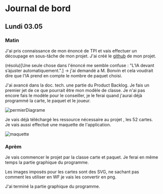 # Journal de bord
## Lundi 03.05
### Matin

J'ai pris connaissance de mon énoncé de TPI et vais effectuer un découpage en sous-tâche de mon projet. 
J'ai créé le [github](https://github.com/Dal-git/BlackjackIA) de mon projet.

(résolu)[Une seule chose dans l'énoncé me semble confuse : "L’IA devant s’ajuster automatiquement.".] 
-> j'ai demandé a M. Bonvin et cela voudrait dire que l'IA prend en compte le nombre de paquet choisi.

J'ai avancé dans la doc. tech. une partie du Product Backlog.
Je fais un premier jet de ce que pourrait être mon modèle de classe. Je n'ai pas encore fais le modèle pour le conseiller, je le ferai quand j'aurai déjà programmé la carte, le paquet et le joueur.

![permierDiagrame](C:\Users\dallas.ctllz\Desktop\permierDiagrame.png)

Je vais déjà téléchargé les ressource nécessaire au projet , les 52 cartes.
Je vais aussi effectué une maquette de l'application.

![maquette](C:\Users\dallas.ctllz\Desktop\maquette.PNG)

### Aprèm

Je vais commencer le projet par la classe carte et paquet. Je ferai en même temps la partie graphique du programme.

Les images imposés pour les cartes sont des SVG, ne sachant pas comment les utiliser en WF je vais les convertir en png.

J'ai terminé la partie graphique du programme.
